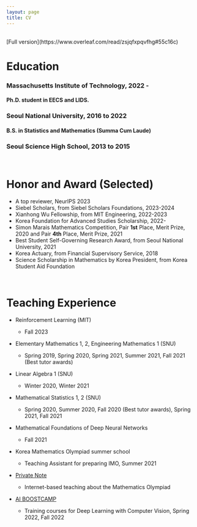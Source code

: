 ```yaml
---
layout: page
title: CV
---
```


<br/>
[Full version](https://www.overleaf.com/read/zsjqfxpqvfhg#55c16c)

# Education
### Massachusetts Institute of Technology, 2022 - 
#### Ph.D. student in EECS and LIDS.
### Seoul National University, 2016 to 2022
#### B.S. in Statistics and Mathematics (Summa Cum Laude)
### Seoul Science High School, 2013 to 2015
<br/>

# Honor and Award (Selected)
* A top reviewer, NeurIPS 2023 
* Siebel Scholars, from Siebel Scholars Foundations, 2023-2024
* Xianhong Wu Fellowship, from MIT Engineering, 2022-2023
* Korea Foundation for Advanced Studies Scholarship, 2022-
* Simon Marais Mathematics Competition, Pair **1st** Place, Merit Prize, 2020 and Pair **4th** Place, Merit Prize, 2021
* Best Student Self-Governing Research Award, from Seoul National University, 2021
* Korea Actuary, from Financial Supervisory Service, 2018
* Science Scholarship in Mathematics by Korea President, from Korea Student Aid Foundation

<br/>

# Teaching Experience
* Reinforcement Learning (MIT)
  * Fall 2023

* Elementary Mathematics 1, 2, Engineering Mathematics 1 (SNU)
  * Spring 2019, Spring 2020, Spring 2021, Summer 2021, Fall 2021 (Best tutor awards)

* Linear Algebra 1 (SNU)
  * Winter 2020, Winter 2021

* Mathematical Statistics 1, 2 (SNU)
  * Spring 2020, Summer 2020, Fall 2020 (Best tutor awards), Spring 2021, Fall 2021
* Mathematical Foundations of Deep Neural Networks
  * Fall 2021

* Korea Mathematics Olympiad summer school
  * Teaching Assistant for preparing IMO, Summer 2021

* [Private Note](https://privatenote.co.kr/) 
  * Internet-based teaching about the Mathematics Olympiad
 
* [AI BOOSTCAMP](https://boostcamp.connect.or.kr/) 
  * Training courses for Deep Learning with Computer Vision, Spring 2022, Fall 2022
